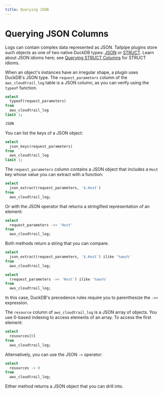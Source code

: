 ```yaml
---
title: Querying JSON
---
```


# Querying JSON Columns

Logs can contain complex data represented as JSON. Tailpipe plugins store such objects as one of two native DuckDB types: [JSON](https://duckdb.org/docs/data/json/overview.html#retrieving-json-data) or [STRUCT](https://duckdb.org/docs/sql/data_types/struct.html#retrieving-from-structs). Learn about JSON idioms here; see [Querying STRUCT Columns](/docs/sql/querying-struct) for STRUCT idioms.

When an object's instances have an irregular shape, a plugin uses DuckDB's JSON type. The `request_parameters` column of the `aws_cloudtrail_log` table is a JSON column, as you can verify using the `typeof` function.

```sql
select
  typeof(request_parameters)
from
  aws_cloudtrail_log
limit 1;
```

```sql
JSON
```

You can list the keys of a JSON object:

```sql
select
  json_keys(request_parameters)
from
  aws_cloudtrail_log
limit 1;
```

The `request_parameters` column contains a JSON object that includes a `Host` key whose value you can extract with a function:

```sql
select
  json_extract(request_parameters, '$.Host')
from
  aws_cloudtrail_log;
```

Or with the JSON operator that returns a stringified representation of an element:

```sql
select
  request_parameters ->> 'Host'
from
  aws_cloudtrail_log;
```

Both methods return a string that you can compare.

```sql
select
  json_extract(request_parameters, '$.Host') ilike '%aws%'
from 
  aws_cloudtrail_log;

select
  (request_parameters ->> 'Host') ilike '%aws%'
from
  aws_cloudtrail_log;
```

In this case, DuckDB's precedence rules require you to parenthesize the `->>` expression.

The `resource` column of `aws_cloudtrail_log` is a JSON array of objects. You use 0-based indexing to access elements of an array. To access the first element:

```sql
select
  resources[0]
from
  aws_cloudtrail_log;
```

Alternatively, you can use the JSON `->` operator:

```sql
select
  resources -> 0
from
  aws_cloudtrail_log;
```

Either method returns a JSON object that you can drill into.


